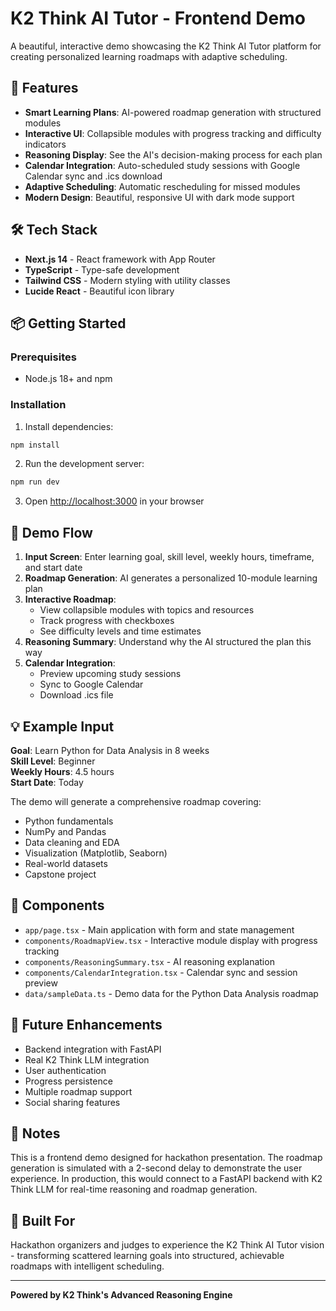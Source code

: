 # K2 Think AI Tutor - Frontend Demo

A beautiful, interactive demo showcasing the K2 Think AI Tutor platform for creating personalized learning roadmaps with adaptive scheduling.

## 🚀 Features

- **Smart Learning Plans**: AI-powered roadmap generation with structured modules
- **Interactive UI**: Collapsible modules with progress tracking and difficulty indicators
- **Reasoning Display**: See the AI's decision-making process for each plan
- **Calendar Integration**: Auto-scheduled study sessions with Google Calendar sync and .ics download
- **Adaptive Scheduling**: Automatic rescheduling for missed modules
- **Modern Design**: Beautiful, responsive UI with dark mode support

## 🛠️ Tech Stack

- **Next.js 14** - React framework with App Router
- **TypeScript** - Type-safe development
- **Tailwind CSS** - Modern styling with utility classes
- **Lucide React** - Beautiful icon library

## 📦 Getting Started

### Prerequisites

- Node.js 18+ and npm

### Installation

1. Install dependencies:
```bash
npm install
```

2. Run the development server:
```bash
npm run dev
```

3. Open [http://localhost:3000](http://localhost:3000) in your browser

## 🎯 Demo Flow

1. **Input Screen**: Enter learning goal, skill level, weekly hours, timeframe, and start date
2. **Roadmap Generation**: AI generates a personalized 10-module learning plan
3. **Interactive Roadmap**: 
   - View collapsible modules with topics and resources
   - Track progress with checkboxes
   - See difficulty levels and time estimates
4. **Reasoning Summary**: Understand why the AI structured the plan this way
5. **Calendar Integration**: 
   - Preview upcoming study sessions
   - Sync to Google Calendar
   - Download .ics file

## 💡 Example Input

**Goal**: Learn Python for Data Analysis in 8 weeks  
**Skill Level**: Beginner  
**Weekly Hours**: 4.5 hours  
**Start Date**: Today

The demo will generate a comprehensive roadmap covering:
- Python fundamentals
- NumPy and Pandas
- Data cleaning and EDA
- Visualization (Matplotlib, Seaborn)
- Real-world datasets
- Capstone project

## 🎨 Components

- `app/page.tsx` - Main application with form and state management
- `components/RoadmapView.tsx` - Interactive module display with progress tracking
- `components/ReasoningSummary.tsx` - AI reasoning explanation
- `components/CalendarIntegration.tsx` - Calendar sync and session preview
- `data/sampleData.ts` - Demo data for the Python Data Analysis roadmap

## 🔮 Future Enhancements

- Backend integration with FastAPI
- Real K2 Think LLM integration
- User authentication
- Progress persistence
- Multiple roadmap support
- Social sharing features

## 📝 Notes

This is a frontend demo designed for hackathon presentation. The roadmap generation is simulated with a 2-second delay to demonstrate the user experience. In production, this would connect to a FastAPI backend with K2 Think LLM for real-time reasoning and roadmap generation.

## 🙏 Built For

Hackathon organizers and judges to experience the K2 Think AI Tutor vision - transforming scattered learning goals into structured, achievable roadmaps with intelligent scheduling.

---

**Powered by K2 Think's Advanced Reasoning Engine**
